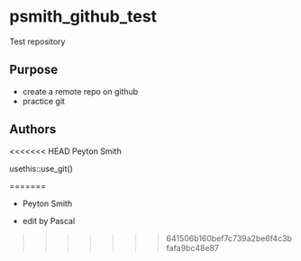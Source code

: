 # psmith_github_test
Test repository

## Purpose

- create a remote repo on github
- practice git

## Authors

<<<<<<< HEAD
Peyton Smith
 
usethis::use_git()
 
 
=======
 - Peyton Smith
 
 - edit by Pascal
>>>>>>> 641506b160bef7c739a2be6f4c3bfafa9bc48e87
